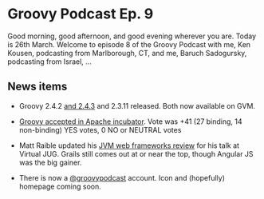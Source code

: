 # Groovy Podcast Ep. 9

Good morning, good afternoon, and good evening wherever you are. Today is 26th March. Welcome to episode 8 of the Groovy Podcast with me, Ken Kousen, podcasting from Marlborough, CT, and me, Baruch Sadogursky, podcasting from Israel, ...

## News items

* Groovy 2.4.2 [and 2.4.3](http://groovy-lang.org/changelogs/changelog-2.4.3.html) and 2.3.11 released. Both now available on GVM.

* [Groovy accepted in Apache incubator](http://markmail.org/message/uaickpdsffd4gnzu). Vote was +41 (27 binding, 14 non-binding) YES votes, 0 NO or NEUTRAL votes

* Matt Raible updated his [JVM web frameworks review](http://raibledesigns.com/rd/entry/comparing_jvm_web_frameworks_at) for his talk at Virtual JUG. Grails still comes out at or near the top, though Angular JS was the big gainer.

* There is now a [@groovypodcast](http://twitter.com/groovypodcast) account. Icon and (hopefully) homepage coming soon.
